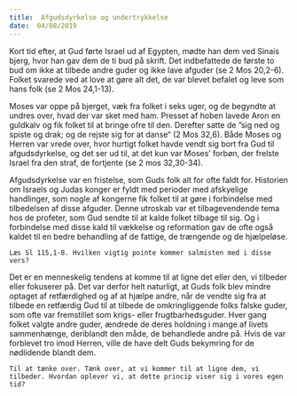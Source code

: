 ```yaml
---
title:  Afgudsdyrkelse og undertrykkelse
date:  04/08/2019
---
```


Kort tid efter, at Gud førte Israel ud af Egypten, mødte han dem ved Sinais bjerg, hvor han gav dem de ti bud på skrift. Det indbefattede de første to bud om ikke at tilbede andre guder og ikke lave afguder (se 2 Mos 20,2-6). Folket svarede ved at love at gøre alt det, de var blevet befalet og leve som hans folk (se 2 Mos 24,1-13).

Moses var oppe på bjerget, væk fra folket i seks uger, og de begyndte at undres over, hvad der var sket med ham. Presset af hoben lavede Aron en guldkalv og fik folket til at bringe ofre til den. Derefter satte de ”sig ned og spiste og drak; og de rejste sig for at danse“ (2 Mos 32,6). Både Moses og Herren var vrede over, hvor hurtigt folket havde vendt sig bort fra Gud til afgudsdyrkelse, og det ser ud til, at det kun var Moses’ forbøn, der frelste Israel fra den straf, de fortjente (se 2 mos 32,30-34).

Afgudsdyrkelse var en fristelse, som Guds folk alt for ofte faldt for. Historien om Israels og Judas konger er fyldt med perioder med afskyelige handlinger, som nogle af kongerne fik folket til at gøre i forbindelse med tilbedelsen af disse afguder. Denne utroskab var et tilbagevendende tema hos de profeter, som Gud sendte til at kalde folket tilbage til sig. Og i forbindelse med disse kald til vækkelse og reformation gav de ofte også kaldet til en bedre behandling af de fattige, de trængende og de hjælpeløse.

`Læs Sl 115,1-8. Hvilken vigtig pointe kommer salmisten med i disse vers?`

Det er en menneskelig tendens at komme til at ligne det eller den, vi tilbeder eller fokuserer på. Det var derfor helt naturligt, at Guds folk blev mindre optaget af retfærdighed og af at hjælpe andre, når de vendte sig fra at tilbede en retfærdig Gud til at tilbede de omkringliggende folks falske guder, som ofte var fremstillet som krigs- eller frugtbarhedsguder. Hver gang folket valgte andre guder, ændrede de deres holdning i mange af livets sammenhænge, deriblandt den måde, de behandlede andre på. Hvis de var forblevet tro imod Herren, ville de have delt Guds bekymring for de nødlidende blandt dem.

`Til at tænke over. Tænk over, at vi kommer til at ligne dem, vi tilbeder. Hvordan oplever vi, at dette princip viser sig i vores egen tid?`